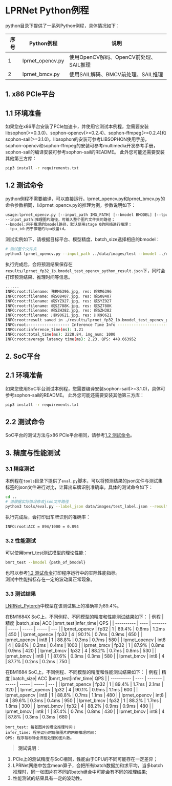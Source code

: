 # LPRNet Python例程

python目录下提供了一系列Python例程，具体情况如下：

| 序号   | Python例程      | 说明                                |
| ---- | ---------------- | -----------------------------------  |
| 1    | lprnet_opencv.py | 使用OpenCV解码、OpenCV前处理、SAIL推理 |
| 2    | lprnet_bmcv.py   | 使用SAIL解码、BMCV前处理、SAIL推理     |

## 1. x86 PCIe平台
## 1.1 环境准备
如果您在x86平台安装了PCIe加速卡，并使用它测试本例程，您需要安装libsophon(>=0.3.0)、sophon-opencv(>=0.2.4)、sophon-ffmpeg(>=0.2.4)和sophon-sail(>=3.1.0)。libsophon的安装可参考LIBSOPHON使用手册，sophon-opencv和sophon-ffmpeg的安装可参考multimedia开发参考手册，sophon-sail的编译安装可参考sophon-sail的README。
此外您可能还需要安装其他第三方库：
```bash
pip3 install -r requirements.txt
```

## 1.2 测试命令
python例程不需要编译，可以直接运行。lprnet_opencv.py和lprnet_bmcv.py的命令参数相同，以lprnet_opencv.py的推理为例，参数说明如下：

```bash
usage:lprnet_opencv.py [--input_path IMG_PATH] [--bmodel BMODEL] [--tpu_id TPU]
--input_path:推理图片路径，可输入整个图片文件夹的路径；
--bmodel:用于推理的bmodel路径，默认使用stage 0的网络进行推理；
--tpu_id:用于推理的tpu设备id。
```

测试实例如下，请根据目标平台、模型精度、batch_size选择相应的bmodel：
```bash
# 测试整个文件夹
python3 lprnet_opencv.py --input_path ../data/images/test --bmodel ../data/models/BM1684X/lprnet_fp32_1b.bmodel --tpu_id 0
```

执行完成后，会将预测结果保存在`results/lprnet_fp32_1b.bmodel_test_opencv_python_result.json`下，同时会打印预测结果、推理时间等信息。

```bash
......
INFO:root:filename: 豫RM6396.jpg, res: 皖RM6396
INFO:root:filename: 皖S08407.jpg, res: 皖S08407
INFO:root:filename: 皖SYZ927.jpg, res: 皖SYZ927
INFO:root:filename: 皖SZ788K.jpg, res: 皖SZ788K
INFO:root:filename: 皖SZH382.jpg, res: 皖SZH382
INFO:root:filename: 川X90621.jpg, res: 川X90621
INFO:root:result saved in ./results/lprnet_fp32_1b.bmodel_test_opencv_python_result.json
INFO:root:------------------ Inference Time Info ----------------------
INFO:root:inference_time(ms): 1.21
INFO:root:total_time(ms): 2228.84, img_num: 1000
INFO:root:average latency time(ms): 2.23, QPS: 448.663952
```


## 2. SoC平台
## 2.1 环境准备
如果您使用SoC平台测试本例程，您需要编译安装sophon-sail(>=3.1.0)，具体可参考sophon-sail的README。
此外您可能还需要安装其他第三方库：
```bash
pip3 install -r requirements.txt
```
## 2.2 测试命令
SoC平台的测试方法与x86 PCIe平台相同，请参考[1.2 测试命令](#12-测试命令)。

## 3. 精度与性能测试
### 3.1 精度测试
本例程在`tools`目录下提供了`eval.py`脚本，可以将预测结果的json文件与测试集标签的json文件进行对比，计算出车牌识别准确率。具体的测试命令如下：
```bash
cd ..
# 请根据实际情况修改json文件路径
python3 tools/eval.py --label_json data/images/test_label.json --result_json python/results/lprnet_fp32_1b.bmodel_test_opencv_python_result.json
```
执行完成后，会打印出车牌识别的准确率：
```bash
INFO:root:ACC = 894/1000 = 0.894
```
### 3.2 性能测试

可以使用bmrt_test测试模型的理论性能：
```bash
bmrt_test --bmodel {path_of_bmodel}
```
也可以参考[1.2 测试命令](#12-测试命令)打印程序运行中的实际性能指标。  
测试中性能指标存在一定的波动属正常现象。

### 3.3 测试结果

[LNRNet_Pytorch](https://github.com/sirius-ai/LPRNet_Pytorch)中模型在该测试集上的准确率为89.4%。

在BM1684X SoC上，不同例程、不同模型的精度和性能测试结果如下：
|       例程    | 精度 |batch_size|  ACC  |bmrt_test|infer_time| QPS |
|   ----------  | ---- | -------  | ----- |  -----  | -----    | --- |
| lprnet_opencv | fp32 |   1      | 89.4% |  0.8ms  |  1.2ms   | 450 |
| lprnet_opencv | fp32 |   4      | 90.1% |  0.7ms  |  0.9ms   | 650 |
| lprnet_opencv | int8 |   1      | 88.8% |  0.3ms  |  0.7ms   | 580 |
| lprnet_opencv | int8 |   4      | 89.6% |  0.2ms  |  0.4ms   | 1000 |
| lprnet_bmcv   | fp32 |   1      | 87.9% |  0.8ms  |  0.9ms   | 420 |
| lprnet_bmcv   | fp32 |   4      | 88.2% |  0.7ms  |  0.8ms   | 530 |
| lprnet_bmcv   | int8 |   1      | 87.6% |  0.3ms  |  0.3ms   | 580 |
| lprnet_bmcv   | int8 |   4      | 87.7% |  0.2ms  |  0.2ms   | 750 |

在BM1684 SoC上，不同例程、不同模型的精度和性能测试结果如下：
|       例程    | 精度 |batch_size|  ACC  |bmrt_test|infer_time| QPS |
|   ----------  | ---- | -------  | ----- |  -----  | -----    | --- |
| lprnet_opencv | fp32 |   1      | 89.4% |  1.7ms  |  2.1ms   | 320 |
| lprnet_opencv | fp32 |   4      | 90.1% |  0.9ms  |  1.1ms   | 600 |
| lprnet_opencv | int8 |   1      | 88.8% |  0.7ms  |  1.1ms   | 480 |
| lprnet_opencv | int8 |   4      | 89.6% |  0.3ms  |  0.4ms   | 950 |
| lprnet_bmcv   | fp32 |   1      | 88.2% |  1.7ms  |  1.8ms   | 300 |
| lprnet_bmcv   | fp32 |   4      | 88.2% |  0.9ms  |  0.9ms   | 480 |
| lprnet_bmcv   | int8 |   1      | 87.4% |  0.7ms  |  0.8ms   | 430 |
| lprnet_bmcv   | int8 |   4      | 87.8% |  0.3ms  |  0.3ms   | 680 |

```
bmrt_test: 每张图片的理论推理时间；
infer_time: 程序运行时每张图片的网络推理时间；
QPS: 程序每秒钟全流程处理的图片数。
```

> **测试说明**：  
1. PCIe上的测试精度与SoC相同，性能由于CPU的不同可能存在一定差异；
2. LPRNet网络中包含mean算子，会把所有batch数据加和求平均，当多batch推理时，同一张图片在不同的batch组合中可能会有不同的推理结果;
3. 性能测试的结果具有一定的波动性。